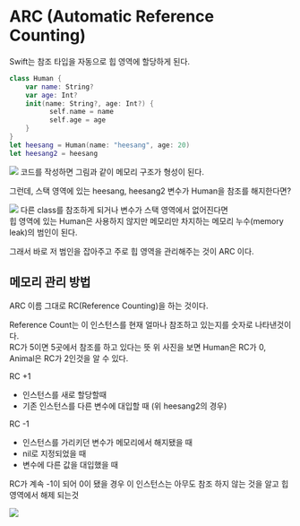 # ARC (Automatic Reference Counting)
Swift는 참조 타입을 자동으로 힙 영역에 할당하게 된다.
```swift
class Human { 
	var name: String?
	var age: Int?
	init(name: String?, age: Int?) {
	      self.name = name
	      self.age = age
	}
}
let heesang = Human(name: "heesang", age: 20)
let heesang2 = heesang
```
![](https://i.imgur.com/B1MFJ4w.png)
코드를 작성하면
그림과 같이 메모리 구조가 형성이 된다.

그런데, 스택 영역에 있는 heesang, heesang2 변수가 Human을 참조를 해지한다면?

![](https://i.imgur.com/VTqhhxo.png)
다른 class를 참조하게 되거나 변수가 스택 영역에서 없어진다면   
힙 영역에 있는 Human은 사용하지 않지만 메모리만 차지하는 메모리 누수(memory leak)의 범인이 된다.

그래서 바로 저 범인을 잡아주고 주로 힙 영역을 관리해주는 것이 ARC 이다.
## 메모리 관리 방법
ARC 이름 그대로 RC(Reference Counting)을 하는 것이다.  

Reference Count는 이 인스턴스를 현재 얼마나 참조하고 있는지를 숫자로 나타낸것이다.  
RC가 5이면 5곳에서 참조를 하고 있다는 뜻
위 사진을 보면 Human은 RC가 0, Animal은 RC가 2인것을 알 수 있다.

RC +1
- 인스턴스를 새로 할당할때
- 기존 인스턴스를 다른 변수에 대입할 때 (위 heesang2의 경우)

RC -1
- 인스턴스를 가리키던 변수가 메모리에서 해지됐을 때
- nil로 지정되었을 때
- 변수에 다른 값을 대입했을 때

RC가 계속 -1이 되어 0이 됐을 경우 이 인스턴스는 아무도 참조 하지 않는 것을 알고 힙 영역에서 해제 되는것

![](https://i.imgur.com/te5m3lO.png)